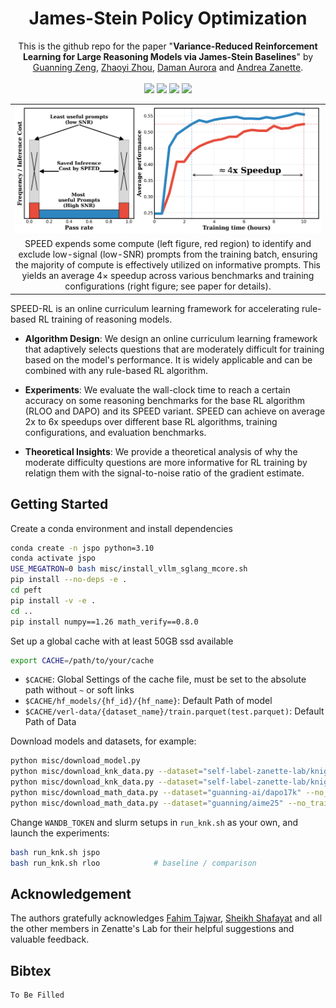 <h1 align="center">James-Stein Policy Optimization</h1>

<div align="center">
This is the github repo for the paper "<strong>Variance-Reduced Reinforcement Learning for Large Reasoning Models via James-Stein Baselines</strong>" by <a href="https://github.com/guanning03">Guanning Zeng</a>, <a href="https://zhaoyizhou1123.github.io/">Zhaoyi Zhou</a>, <a href="https://daman1209arora.github.io/">Daman Aurora</a> and <a href="https://azanette.com/">Andrea Zanette</a>.
<br>
<br>
<a href="https://zanette-labs.github.io/speed-rl/">
    <img src="https://img.shields.io/badge/Website-%231e37ff?style=for-the-badge"></a>
<a href="https://arxiv.org/pdf/2506.09016">
    <img src="https://img.shields.io/badge/Paper-%23FF2442?style=for-the-badge"></a>
<a href="https://github.com/Zanette-Labs/speed-rl">
    <img src="https://img.shields.io/badge/Code-%230084FF?style=for-the-badge"></a>
<a href="https://x.com/ruiqizhang0614/status/1933527717036834843?s=12">
    <img src="https://img.shields.io/badge/Tweet-07C160?style=for-the-badge"></a>
</div>

<table>
  <tr>
    <td align="center">
      <img src="./site/static/images/teaser_figure.png" width="800" alt="Teaser Image">
    </td>
  </tr>
  <tr>
    <td align="center">SPEED expends some compute (left figure, red region) to identify and exclude low-signal (low-SNR) prompts from the training batch, ensuring the majority of compute is effectively utilized on informative prompts. This yields an average 4× speedup across various benchmarks and training configurations (right figure; see paper for details).</td>
  </tr>
</table>

SPEED-RL is an online curriculum learning framework for accelerating rule-based RL training of reasoning models.

- **Algorithm Design**: We design an online curriculum learning framework that adaptively selects questions that are moderately difficult for training based on the model's performance.
It is widely applicable and can be combined with any rule-based RL algorithm.

- **Experiments**: We evaluate the wall-clock time to reach a certain accuracy on some reasoning benchmarks for the base RL algorithm (RLOO and DAPO) and its SPEED variant. SPEED can achieve on average 2x to 6x speedups over different base RL algorithms, training configurations, and evaluation benchmarks.

- **Theoretical Insights**: We provide a theoretical analysis of why the moderate difficulty questions are more informative for RL training by relatign them with the signal-to-noise ratio of the gradient estimate.

## Getting Started

Create a conda environment and install dependencies

```bash
conda create -n jspo python=3.10
conda activate jspo
USE_MEGATRON=0 bash misc/install_vllm_sglang_mcore.sh
pip install --no-deps -e .
cd peft
pip install -v -e .
cd ..
pip install numpy==1.26 math_verify==0.8.0
```

Set up a global cache with at least 50GB ssd available

```bash
export CACHE=/path/to/your/cache
```

- `$CACHE`: Global Settings of the cache file, must be set to the absolute path without `~` or soft links
- `$CACHE/hf_models/{hf_id}/{hf_name}`: Default Path of model
- `$CACHE/verl-data/{dataset_name}/train.parquet(test.parquet)`: Default Path of Data

Download models and datasets, for example:

```bash
python misc/download_model.py
python misc/download_knk_data.py --dataset="self-label-zanette-lab/knight-knave-3" --save_name="train"
python misc/download_knk_data.py --dataset="self-label-zanette-lab/knight-knave-3-OOD-test100" --save_name="test"
python misc/download_math_data.py --dataset="guanning-ai/dapo17k" --no_test
python misc/download_math_data.py --dataset="guanning/aime25" --no_train
```

Change `WANDB_TOKEN` and slurm setups in `run_knk.sh` as your own, and launch the experiments:

```bash
bash run_knk.sh jspo
bash run_knk.sh rloo            # baseline / comparison
```

## Acknowledgement

The authors gratefully acknowledges <a href="https://tajwarfahim.github.io/">Fahim Tajwar</a>, <a href="https://sheikhshafayat.github.io/">Sheikh Shafayat</a> and all the other members in Zenatte's Lab for their helpful suggestions and valuable feedback.

## Bibtex 

```
To Be Filled
```


